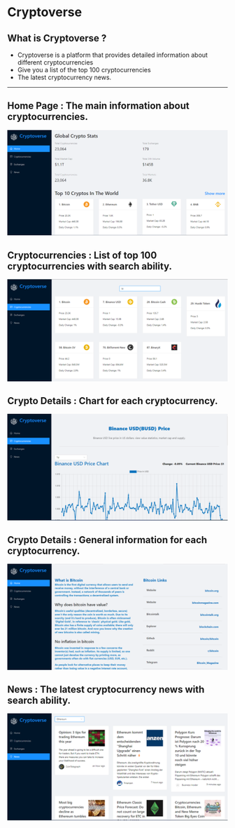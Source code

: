 # Cryptoverse

## What is Cryptoverse ?

- Cryptoverse is a platform that provides detailed information about different cryptocurrencies
- Give you a  list of the top 100 cryptocurrencies
- The latest cryptocurrency news.

--------

## **Home Page : The main information about cryptocurrencies.**

![img](./src/images/1.png)

## **Cryptocurrencies : List of top 100 cryptocurrencies with search ability.**

![img](./src/images/3.png)

## **Crypto Details : Chart for each cryptocurrency.**

![img](./src/images/4.png)

## **Crypto Details : General information for each cryptocurrency.**

![img](./src/images/5.png)

## **News : The latest cryptocurrency news with search ability.**

![img](./src/images/6.png)
